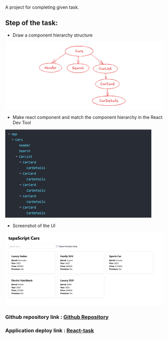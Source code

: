 A project for completing given task.

## Step of the task:

- Draw a component hierarchy structure

![tapaScript Cars](Car-component.png)

- Make react component and match the component hierarchy in the React Dev Tool

![cars](dev-tool.png)

- Screenshot of the UI

![ui](react-component.png)

### Github repository link : [Github Repository](https://github.com/sojibkhan567/react-task-25)

### Application deploy link : [React-task](https://react-task-25-blond.vercel.app/)
